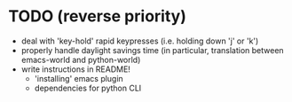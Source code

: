 # TODO (reverse priority)
- deal with 'key-hold' rapid keypresses (i.e. holding down 'j' or 'k')
- properly handle daylight savings time (in particular, translation between emacs-world and python-world)
- write instructions in README!
  - 'installing' emacs plugin
  - dependencies for python CLI
